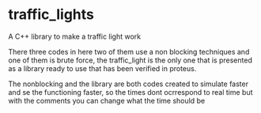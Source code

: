 # traffic_lights
A C++ library to make a traffic light work


There three codes in here two of them use a non blocking techniques and one of them is brute force, the traffic_light is the only one that is presented as a library ready to use that has been verified in proteus.

The nonblocking and the library are both codes created to simulate faster and se the functioning faster, so the times dont ocrrespond to real time but with the comments you can change what the time should be
